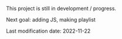 <p>This project is still in development / progress.</p>
<p>Next goal: adding JS, making playlist</p>
<p>Last modification date: 2022-11-22</p>